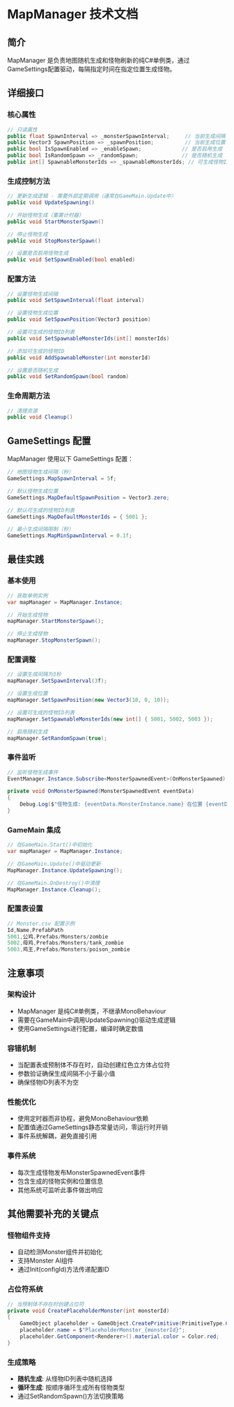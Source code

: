 # MapManager 技术文档

## 简介

MapManager 是负责地图随机生成和怪物刷新的纯C#单例类，通过GameSettings配置驱动，每隔指定时间在指定位置生成怪物。

## 详细接口

### 核心属性
```csharp
// 只读属性
public float SpawnInterval => _monsterSpawnInterval;     // 当前生成间隔
public Vector3 SpawnPosition => _spawnPosition;          // 当前生成位置
public bool IsSpawnEnabled => _enableSpawn;             // 是否启用生成
public bool IsRandomSpawn => _randomSpawn;              // 是否随机生成
public int[] SpawnableMonsterIds => _spawnableMonsterIds; // 可生成怪物ID列表
```

### 生成控制方法
```csharp
// 更新生成逻辑 - 需要外部定期调用（通常在GameMain.Update中）
public void UpdateSpawning()

// 开始怪物生成（重置计时器）
public void StartMonsterSpawn()

// 停止怪物生成
public void StopMonsterSpawn()

// 设置是否启用怪物生成
public void SetSpawnEnabled(bool enabled)
```

### 配置方法
```csharp
// 设置怪物生成间隔
public void SetSpawnInterval(float interval)

// 设置怪物生成位置
public void SetSpawnPosition(Vector3 position)

// 设置可生成的怪物ID列表
public void SetSpawnableMonsterIds(int[] monsterIds)

// 添加可生成的怪物ID
public void AddSpawnableMonster(int monsterId)

// 设置是否随机生成
public void SetRandomSpawn(bool random)
```

### 生命周期方法
```csharp
// 清理资源
public void Cleanup()
```

## GameSettings 配置

MapManager 使用以下 GameSettings 配置：

```csharp
// 地图怪物生成间隔（秒）
GameSettings.MapSpawnInterval = 5f;

// 默认怪物生成位置
GameSettings.MapDefaultSpawnPosition = Vector3.zero;

// 默认可生成的怪物ID列表
GameSettings.MapDefaultMonsterIds = { 5001 };

// 最小生成间隔限制（秒）
GameSettings.MapMinSpawnInterval = 0.1f;
```

## 最佳实践

### 基本使用
```csharp
// 获取单例实例
var mapManager = MapManager.Instance;

// 开始生成怪物
mapManager.StartMonsterSpawn();

// 停止生成怪物
mapManager.StopMonsterSpawn();
```

### 配置调整
```csharp
// 设置生成间隔为3秒
mapManager.SetSpawnInterval(3f);

// 设置生成位置
mapManager.SetSpawnPosition(new Vector3(10, 0, 10));

// 设置可生成的怪物ID列表
mapManager.SetSpawnableMonsterIds(new int[] { 5001, 5002, 5003 });

// 启用随机生成
mapManager.SetRandomSpawn(true);
```

### 事件监听
```csharp
// 监听怪物生成事件
EventManager.Instance.Subscribe<MonsterSpawnedEvent>(OnMonsterSpawned);

private void OnMonsterSpawned(MonsterSpawnedEvent eventData)
{
    Debug.Log($"怪物生成: {eventData.MonsterInstance.name} 在位置 {eventData.SpawnPosition}");
}
```

### GameMain 集成
```csharp
// 在GameMain.Start()中初始化
var mapManager = MapManager.Instance;

// 在GameMain.Update()中驱动更新
MapManager.Instance.UpdateSpawning();

// 在GameMain.OnDestroy()中清理
MapManager.Instance.Cleanup();
```

### 配置表设置
```csharp
// Monster.csv 配置示例
Id,Name,PrefabPath
5001,公鸡,Prefabs/Monsters/zombie
5002,母鸡,Prefabs/Monsters/tank_zombie
5003,鸡王,Prefabs/Monsters/poison_zombie
```

## 注意事项

### 架构设计
- MapManager 是纯C#单例类，不继承MonoBehaviour
- 需要在GameMain中调用UpdateSpawning()驱动生成逻辑
- 使用GameSettings进行配置，编译时确定数值

### 容错机制
- 当配置表或预制体不存在时，自动创建红色立方体占位符
- 参数验证确保生成间隔不小于最小值
- 确保怪物ID列表不为空

### 性能优化
- 使用定时器而非协程，避免MonoBehaviour依赖
- 配置值通过GameSettings静态常量访问，零运行时开销
- 事件系统解耦，避免直接引用

### 事件系统
- 每次生成怪物发布MonsterSpawnedEvent事件
- 包含生成的怪物实例和位置信息
- 其他系统可监听此事件做出响应

## 其他需要补充的关键点

### 怪物组件支持
- 自动检测Monster组件并初始化
- 支持Monster AI组件
- 通过Init(configId)方法传递配置ID

### 占位符系统
```csharp
// 当预制体不存在时创建占位符
private void CreatePlaceholderMonster(int monsterId)
{
    GameObject placeholder = GameObject.CreatePrimitive(PrimitiveType.Cube);
    placeholder.name = $"PlaceholderMonster_{monsterId}";
    placeholder.GetComponent<Renderer>().material.color = Color.red;
}
```

### 生成策略
- **随机生成**: 从怪物ID列表中随机选择
- **循环生成**: 按顺序循环生成所有怪物类型
- 通过SetRandomSpawn()方法切换策略 